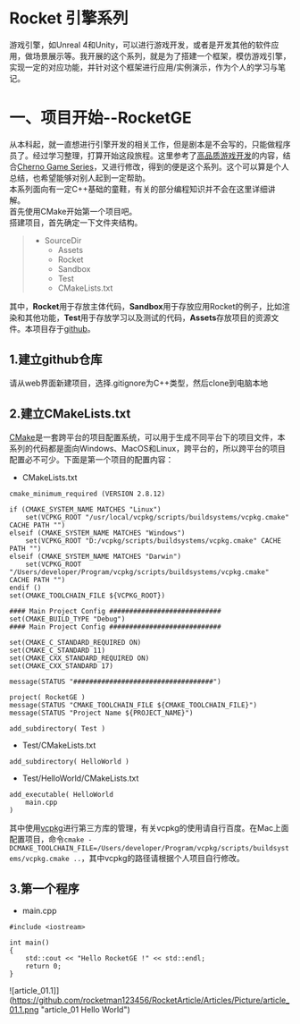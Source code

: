 # Rocket 引擎系列<br>
游戏引擎，如Unreal 4和Unity，可以进行游戏开发，或者是开发其他的软件应用，做场景展示等。我开展的这个系列，就是为了搭建一个框架，模仿游戏引擎，实现一定的对应功能，并针对这个框架进行应用/实例演示，作为个人的学习与笔记。
# 一、项目开始--RocketGE<br>
从本科起，就一直想进行引擎开发的相关工作，但是剧本是不会写的，只能做程序员了。经过学习整理，打算开始这段旅程。这里参考了[高品质游戏开发](https://www.zhihu.com/column/c_119702958)的内容，结合[Cherno Game Series](https://www.youtube.com/playlist?list=PLlrATfBNZ98dC-V-N3m0Go4deliWHPFwT)，又进行修改，得到的便是这个系列。这个可以算是个人总结，也希望能够对别人起到一定帮助。<br> 
本系列面向有一定C++基础的童鞋，有关的部分编程知识并不会在这里详细讲解。<br>
首先使用CMake开始第一个项目吧。<br>
搭建项目，首先确定一下文件夹结构。<br>
> - SourceDir<br>
>    - Assets<br>
>    - Rocket<br>
>    - Sandbox<br>
>    - Test<br>
>    - CMakeLists.txt<br>

其中，**Rocket**用于存放主体代码，**Sandbox**用于存放应用Rocket的例子，比如渲染和其他功能，**Test**用于存放学习以及测试的代码，**Assets**存放项目的资源文件。本项目存于[github](https://github.com/rocketman123456/RocketArticle)。<br>
## 1.建立github仓库<br>
请从web界面新建项目，选择.gitignore为C++类型，然后clone到电脑本地<br>
## 2.建立CMakeLists.txt<br>
[CMake](https://cmake.org/)是一套跨平台的项目配置系统，可以用于生成不同平台下的项目文件，本系列的代码都是面向Windows、MacOS和Linux，跨平台的，所以跨平台的项目配置必不可少。下面是第一个项目的配置内容：<br>
- CMakeLists.txt
```
cmake_minimum_required (VERSION 2.8.12)

if (CMAKE_SYSTEM_NAME MATCHES "Linux")
    set(VCPKG_ROOT "/usr/local/vcpkg/scripts/buildsystems/vcpkg.cmake" CACHE PATH "")
elseif (CMAKE_SYSTEM_NAME MATCHES "Windows")
    set(VCPKG_ROOT "D:/vcpkg/scripts/buildsystems/vcpkg.cmake" CACHE PATH "")
elseif (CMAKE_SYSTEM_NAME MATCHES "Darwin")
    set(VCPKG_ROOT "/Users/developer/Program/vcpkg/scripts/buildsystems/vcpkg.cmake" CACHE PATH "")
endif ()
set(CMAKE_TOOLCHAIN_FILE ${VCPKG_ROOT})

#### Main Project Config ############################
set(CMAKE_BUILD_TYPE "Debug")
#### Main Project Config ############################

set(CMAKE_C_STANDARD_REQUIRED ON)
set(CMAKE_C_STANDARD 11)
set(CMAKE_CXX_STANDARD_REQUIRED ON)
set(CMAKE_CXX_STANDARD 17)

message(STATUS "###################################")

project( RocketGE )
message(STATUS "CMAKE_TOOLCHAIN_FILE ${CMAKE_TOOLCHAIN_FILE}")
message(STATUS "Project Name ${PROJECT_NAME}")

add_subdirectory( Test )
```
- Test/CMakeLists.txt
```
add_subdirectory( HelloWorld )
```

- Test/HelloWorld/CMakeLists.txt
```
add_executable( HelloWorld
    main.cpp
)
```

其中使用[vcpkg](https://github.com/microsoft/vcpkg)进行第三方库的管理，有关vcpkg的使用请自行百度。在Mac上面配置项目，命令`cmake -DCMAKE_TOOLCHAIN_FILE=/Users/developer/Program/vcpkg/scripts/buildsystems/vcpkg.cmake ..`，其中vcpkg的路径请根据个人项目自行修改。
## 3.第一个程序
- main.cpp
```
#include <iostream>

int main()
{
    std::cout << "Hello RocketGE !" << std::endl;
    return 0;
}
```

![article_01.1]](https://github.com/rocketman123456/RocketArticle/Articles/Picture/article_01.1.png "article_01 Hello World")